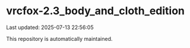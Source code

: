 # vrcfox-2.3_body_and_cloth_edition

Last updated: 2025-07-13 22:56:05

This repository is automatically maintained.
